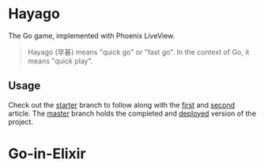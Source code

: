 # Hayago

The Go game, implemented with Phoenix LiveView.

> Hayago (早碁) means "quick go" or "fast go". In the context of Go, it means "quick play".

## Usage

Check out the [starter](https://github.com/jeffkreeftmeijer/hayago/tree/started) branch to follow along with the [first](https://blog.appsignal.com/2019/06/18/elixir-alchemy-building-go-with-phoenix-live-view.html) and [second](https://blog.appsignal.com/2019/07/04/elixir-alchemy-building-go-in-elixir-time-travel-and-the-ko-rule.html) article. The [master](https://github.com/jeffkreeftmeijer/hayago/tree/master) branch holds the completed and [deployed](https://hayago.herokuapp.com) version of the project.
# Go-in-Elixir
